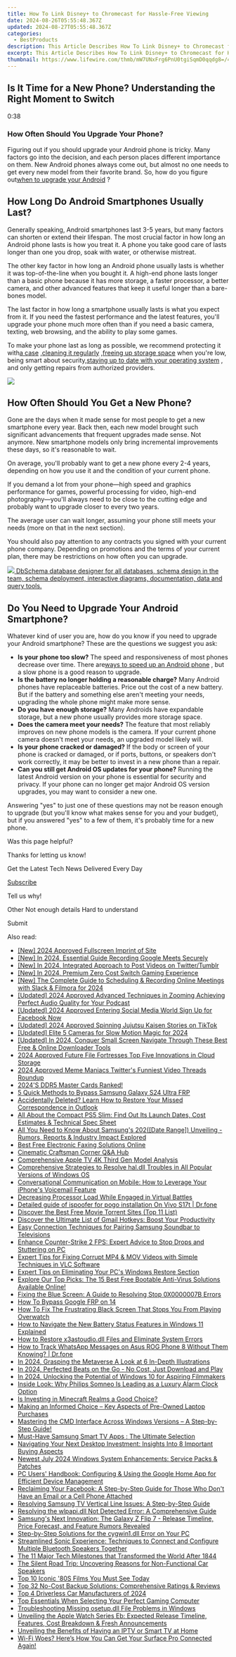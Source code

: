 ```yaml
---
title: How To Link Disney+ to Chromecast for Hassle-Free Viewing
date: 2024-08-26T05:55:48.367Z
updated: 2024-08-27T05:55:48.367Z
categories:
  - BestProducts
description: This Article Describes How To Link Disney+ to Chromecast for Hassle-Free Viewing
excerpt: This Article Describes How To Link Disney+ to Chromecast for Hassle-Free Viewing
thumbnail: https://www.lifewire.com/thmb/mW7UNxFrg6PnU0tgiSqmD0qqdg8=/400x300/filters:no_upscale():max_bytes(150000):strip_icc():format(webp)/chromecastdisneyplus-ee9f4eda615e4ccaa41c6366152e8ed7.jpg
---
```


## Is It Time for a New Phone? Understanding the Right Moment to Switch
0:38

### How Often Should You Upgrade Your Phone?

 Figuring out if you should upgrade your Android phone is tricky. Many factors go into the decision, and each person places different importance on them. New Android phones always come out, but almost no one needs to get every new model from their favorite brand. So, how do you figure out[when to upgrade your Android](https://www.lifewire.com/new-android-phone-or-wait-1616824) ?

## How Long Do Android Smartphones Usually Last?

 Generally speaking, Android smartphones last 3-5 years, but many factors can shorten or extend their lifespan. The most crucial factor in how long an Android phone lasts is how you treat it. A phone you take good care of lasts longer than one you drop, soak with water, or otherwise mistreat.

 The other key factor in how long an Android phone usually lasts is whether it was top-of-the-line when you bought it. A high-end phone lasts longer than a basic phone because it has more storage, a faster processor, a better camera, and other advanced features that keep it useful longer than a bare-bones model.

 The last factor in how long a smartphone usually lasts is what you expect from it. If you need the fastest performance and the latest features, you'll upgrade your phone much more often than if you need a basic camera, texting, web browsing, and the ability to play some games.  

 To make your phone last as long as possible, we recommend protecting it with[a case](https://www.lifewire.com/best-android-cases-4050600) ,[cleaning it regularly](https://www.lifewire.com/how-to-clean-phone-screen-4688907) ,[freeing up storage space](https://www.lifewire.com/free-up-space-on-android-5101088) when you're low, being smart about security,[staying up to date with your operating system](https://www.lifewire.com/update-your-android-os-121662) , and only getting repairs from authorized providers.

<!-- affiliate ads begin -->
<a href="https://shop.mondly.com/affiliate.php?ACCOUNT=ATISTUDI&AFFILIATE=108875&PATH=https%3A%2F%2Fwww.mondly.com%3FAFFILIATE%3D108875%26RESOURCE%3D%2BGeneral%2B970x90%2B"><img src="https://secure.avangate.com/images/merchant/69c418c33ec2e1a4267fa9bb77fa1428/general-970x90.gif" border="0"></a>
<!-- affiliate ads end -->
## How Often Should You Get a New Phone?

 Gone are the days when it made sense for most people to get a new smartphone every year. Back then, each new model brought such significant advancements that frequent upgrades made sense. Not anymore. New smartphone models only bring incremental improvements these days, so it's reasonable to wait.

 On average, you'll probably want to get a new phone every 2-4 years, depending on how you use it and the condition of your current phone.

 If you demand a lot from your phone—high speed and graphics performance for games, powerful processing for video, high-end photography—you'll always need to be close to the cutting edge and probably want to upgrade closer to every two years.

 The average user can wait longer, assuming your phone still meets your needs (more on that in the next section).

 You should also pay attention to any contracts you signed with your current phone company. Depending on promotions and the terms of your current plan, there may be restrictions on how often you can upgrade.

<!-- affiliate ads begin -->
<a href="https://shop.dbschema.com/order/checkout.php?PRODS=19867419&QTY=1&AFFILIATE=108875&CART=1"> <img src="https://secure.avangate.com/images/merchant/176b22bab4e94a28619ca2433b2ef241/products/1_icon256.png" border="0">
DbSchema database designer for all databases, schema design in the team, schema deployment, interactive diagrams, documentation, data and query tools. </a>
<!-- affiliate ads end -->
## Do You Need to Upgrade Your Android Smartphone?

 Whatever kind of user you are, how do you know if you need to upgrade your Android smartphone? These are the questions we suggest you ask:

* **Is your phone too slow?** The speed and responsiveness of most phones decrease over time. There are[ways to speed up an Android phone](https://www.lifewire.com/make-android-faster-7105795) , but a slow phone is a good reason to upgrade.
* **Is the battery no longer holding a reasonable charge?** Many Android phones have replaceable batteries. Price out the cost of a new battery. But if the battery and something else aren't meeting your needs, upgrading the whole phone might make more sense.
* **Do you have enough storage?** Many Androids have expandable storage, but a new phone usually provides more storage space.
* **Does the camera meet your needs?** The feature that most reliably improves on new phone models is the camera. If your current phone camera doesn't meet your needs, an upgraded model likely will.
* **Is your phone cracked or damaged?** If the body or screen of your phone is cracked or damaged, or if ports, buttons, or speakers don't work correctly, it may be better to invest in a new phone than a repair.
* **Can you still get Android OS updates for your phone?** Running the latest Android version on your phone is essential for security and privacy. If your phone can no longer get major Android OS version upgrades, you may want to consider a new one.

 Answering "yes" to just one of these questions may not be reason enough to upgrade (but you'll know what makes sense for you and your budget), but if you answered "yes" to a few of them, it's probably time for a new phone.  

Was this page helpful?

Thanks for letting us know!

 Get the Latest Tech News Delivered Every Day

[Subscribe](https://www.lifewire.com/#)

Tell us why!

 Other  Not enough details  Hard to understand

 Submit

<ins class="adsbygoogle"
     style="display:block"
     data-ad-format="autorelaxed"
     data-ad-client="ca-pub-7571918770474297"
     data-ad-slot="1223367746"></ins>



<ins class="adsbygoogle"
     style="display:block"
     data-ad-client="ca-pub-7571918770474297"
     data-ad-slot="8358498916"
     data-ad-format="auto"
     data-full-width-responsive="true"></ins>

<span class="atpl-alsoreadstyle">Also read:</span>
<div><ul>
<li><a href="https://digital-screen-recording.techidaily.com/new-2024-approved-fullscreen-imprint-of-site/"><u>[New] 2024 Approved  Fullscreen Imprint of Site</u></a></li>
<li><a href="https://desktop-recording.techidaily.com/new-in-2024-essential-guide-recording-google-meets-securely/"><u>[New] In 2024, Essential Guide  Recording Google Meets Securely</u></a></li>
<li><a href="https://twitter-videos.techidaily.com/new-in-2024-integrated-approach-to-post-videos-on-twittertumblr/"><u>[New] In 2024, Integrated Approach to Post Videos on Twitter/Tumblr</u></a></li>
<li><a href="https://remote-screen-capture.techidaily.com/new-in-2024-premium-zero-cost-switch-gaming-experience/"><u>[New] In 2024, Premium Zero Cost Switch Gaming Experience</u></a></li>
<li><a href="https://video-capture.techidaily.com/new-the-complete-guide-to-scheduling-and-recording-online-meetings-with-slack-and-filmora-for-2024/"><u>[New] The Complete Guide to Scheduling & Recording Online Meetings with Slack & Filmora for 2024</u></a></li>
<li><a href="https://visual-screen-recording.techidaily.com/updated-2024-approved-advanced-techniques-in-zooming-achieving-perfect-audio-quality-for-your-podcast/"><u>[Updated] 2024 Approved  Advanced Techniques in Zooming  Achieving Perfect Audio Quality for Your Podcast</u></a></li>
<li><a href="https://facebook-video-content.techidaily.com/updated-2024-approved-entering-social-media-world-sign-up-for-facebook-now/"><u>[Updated] 2024 Approved  Entering Social Media World  Sign Up for Facebook Now</u></a></li>
<li><a href="https://tiktok-clips.techidaily.com/updated-2024-approved-spinning-jujutsu-kaisen-stories-on-tiktok/"><u>[Updated] 2024 Approved  Spinning Jujutsu Kaisen Stories on TikTok</u></a></li>
<li><a href="https://fox-glue.techidaily.com/updated-elite-5-cameras-for-slow-motion-magic-for-2024/"><u>[Updated] Elite 5 Cameras for Slow Motion Magic for 2024</u></a></li>
<li><a href="https://facebook-video-share.techidaily.com/updated-in-2024-conquer-small-screen-navigate-through-these-best-free-and-online-downloader-tools/"><u>[Updated] In 2024, Conquer Small Screen  Navigate Through These Best Free & Online Downloader Tools</u></a></li>
<li><a href="https://fox-links.techidaily.com/2024-approved-future-file-fortresses-top-five-innovations-in-cloud-storage/"><u>2024 Approved  Future File Fortresses  Top Five Innovations in Cloud Storage</u></a></li>
<li><a href="https://twitter-videos.techidaily.com/2024-approved-meme-maniacs-twitters-funniest-video-threads-roundup/"><u>2024 Approved  Meme Maniacs  Twitter's Funniest Video Threads Roundup</u></a></li>
<li><a href="https://games-able.techidaily.com/1719173202710-2024s-ddr5-master-cards-ranked/"><u>2024'S DDR5 Master Cards Ranked!</u></a></li>
<li><a href="https://android-frp.techidaily.com/5-quick-methods-to-bypass-samsung-galaxy-s24-ultra-frp-by-drfone-android/"><u>5 Quick Methods to Bypass Samsung Galaxy S24 Ultra FRP</u></a></li>
<li><a href="https://techno-recovery.techidaily.com/accidentally-deleted-learn-how-to-restore-your-missed-correspondence-in-outlook/"><u>Accidentally Deleted? Learn How to Restore Your Missed Correspondence in Outlook</u></a></li>
<li><a href="https://techno-recovery.techidaily.com/all-about-the-compact-ps5-slim-find-out-its-launch-dates-cost-estimates-and-technical-spec-sheet/"><u>All About the Compact PS5 Slim: Find Out Its Launch Dates, Cost Estimates & Technical Spec Sheet</u></a></li>
<li><a href="https://techno-recovery.techidaily.com/all-you-need-to-know-about-samsungs-202date-range-unveiling-rumors-reports-and-industry-impact-explored/"><u>All You Need to Know About Samsung's 202([Date Range]) Unveiling - Rumors, Reports & Industry Impact Explored</u></a></li>
<li><a href="https://techno-recovery.techidaily.com/best-free-electronic-faxing-solutions-online/"><u>Best Free Electronic Faxing Solutions Online</u></a></li>
<li><a href="https://fox-info.techidaily.com/cinematic-craftsman-corner-qanda-hub/"><u>Cinematic Craftsman Corner  Q&A Hub</u></a></li>
<li><a href="https://techno-recovery.techidaily.com/comprehensive-apple-tv-4k-third-gen-model-analysis/"><u>Comprehensive Apple TV 4K Third Gen Model Analysis</u></a></li>
<li><a href="https://techno-recovery.techidaily.com/comprehensive-strategies-to-resolve-haldll-troubles-in-all-popular-versions-of-windows-os/"><u>Comprehensive Strategies to Resolve hal.dll Troubles in All Popular Versions of Windows OS</u></a></li>
<li><a href="https://techno-recovery.techidaily.com/conversational-communication-on-mobile-how-to-leverage-your-iphones-voicemail-feature/"><u>Conversational Communication on Mobile: How to Leverage Your iPhone's Voicemail Feature</u></a></li>
<li><a href="https://win11-tips.techidaily.com/decreasing-processor-load-while-engaged-in-virtual-battles/"><u>Decreasing Processor Load While Engaged in Virtual Battles</u></a></li>
<li><a href="https://change-location.techidaily.com/detailed-guide-of-ispoofer-for-pogo-installation-on-vivo-s17t-drfone-by-drfone-virtual-android/"><u>Detailed guide of ispoofer for pogo installation On Vivo S17t | Dr.fone</u></a></li>
<li><a href="https://techno-recovery.techidaily.com/discover-the-best-free-movie-torrent-sites-top-11-list/"><u>Discover the Best Free Movie Torrent Sites (Top 11 List)</u></a></li>
<li><a href="https://techno-recovery.techidaily.com/discover-the-ultimate-list-of-gmail-hotkeys-boost-your-productivity/"><u>Discover the Ultimate List of Gmail Hotkeys: Boost Your Productivity</u></a></li>
<li><a href="https://techno-recovery.techidaily.com/easy-connection-techniques-for-pairing-samsung-soundbar-to-televisions/"><u>Easy Connection Techniques for Pairing Samsung Soundbar to Televisions</u></a></li>
<li><a href="https://win-able.techidaily.com/enhance-counter-strike-2-fps-expert-advice-to-stop-drops-and-stuttering-on-pc/"><u>Enhance Counter-Strike 2 FPS: Expert Advice to Stop Drops and Stuttering on PC</u></a></li>
<li><a href="https://data-wizards.techidaily.com/expert-tips-for-fixing-corrupt-mp4-and-mov-videos-with-simple-techniques-in-vlc-software/"><u>Expert Tips for Fixing Corrupt MP4 & MOV Videos with Simple Techniques in VLC Software</u></a></li>
<li><a href="https://techno-recovery.techidaily.com/expert-tips-on-eliminating-your-pcs-windows-restore-section/"><u>Expert Tips on Eliminating Your PC's Windows Restore Section</u></a></li>
<li><a href="https://techno-recovery.techidaily.com/1722896628290-explore-our-top-picks-the-15-best-free-bootable-anti-virus-solutions-available-online/"><u>Explore Our Top Picks: The 15 Best Free Bootable Anti-Virus Solutions Available Online!</u></a></li>
<li><a href="https://techno-recovery.techidaily.com/fixing-the-blue-screen-a-guide-to-resolving-stop-0x0000007b-errors/"><u>Fixing the Blue Screen: A Guide to Resolving Stop 0X0000007B Errors</u></a></li>
<li><a href="https://phone-solutions.techidaily.com/how-to-bypass-google-frp-on-14-by-drfone-android-unlock-remove-google-frp/"><u>How To Bypass Google FRP on 14</u></a></li>
<li><a href="https://program-issues.techidaily.com/how-to-fix-the-frustrating-black-screen-that-stops-you-from-playing-overwatch/"><u>How To Fix The Frustrating Black Screen That Stops You From Playing Overwatch</u></a></li>
<li><a href="https://techno-recovery.techidaily.com/how-to-navigate-the-new-battery-status-features-in-windows-11-explained/"><u>How to Navigate the New Battery Status Features in Windows 11 Explained</u></a></li>
<li><a href="https://techno-recovery.techidaily.com/how-to-restore-x3astoudiodll-files-and-eliminate-system-errors/"><u>How to Restore x3astoudio.dll Files and Eliminate System Errors</u></a></li>
<li><a href="https://android-location-track.techidaily.com/how-to-track-whatsapp-messages-on-asus-rog-phone-8-without-them-knowing-drfone-by-drfone-virtual-android/"><u>How to Track WhatsApp Messages on Asus ROG Phone 8 Without Them Knowing? | Dr.fone</u></a></li>
<li><a href="https://some-knowledge.techidaily.com/in-2024-grasping-the-metaverse-a-look-at-6-in-depth-illustrations/"><u>In 2024, Grasping the Metaverse  A Look at 6 In-Depth Illustrations</u></a></li>
<li><a href="https://extra-approaches.techidaily.com/in-2024-perfected-beats-on-the-go-no-cost-just-download-and-play/"><u>In 2024, Perfected Beats on the Go - No Cost, Just Download and Play</u></a></li>
<li><a href="https://some-tips.techidaily.com/in-2024-unlocking-the-potential-of-windows-10-for-aspiring-filmmakers/"><u>In 2024, Unlocking the Potential of Windows 10 for Aspiring Filmmakers</u></a></li>
<li><a href="https://techno-recovery.techidaily.com/inside-look-why-philips-somneo-is-leading-as-a-luxury-alarm-clock-option/"><u>Inside Look: Why Philips Somneo Is Leading as a Luxury Alarm Clock Option</u></a></li>
<li><a href="https://techno-recovery.techidaily.com/is-investing-in-minecraft-realms-a-good-choice/"><u>Is Investing in Minecraft Realms a Good Choice?</u></a></li>
<li><a href="https://techno-recovery.techidaily.com/making-an-informed-choice-key-aspects-of-pre-owned-laptop-purchases/"><u>Making an Informed Choice – Key Aspects of Pre-Owned Laptop Purchases</u></a></li>
<li><a href="https://techno-recovery.techidaily.com/mastering-the-cmd-interface-across-windows-versions-a-step-by-step-guide/"><u>Mastering the CMD Interface Across Windows Versions – A Step-by-Step Guide!</u></a></li>
<li><a href="https://techno-recovery.techidaily.com/must-have-samsung-smart-tv-apps-the-ultimate-selection/"><u>Must-Have Samsung Smart TV Apps : The Ultimate Selection</u></a></li>
<li><a href="https://techno-recovery.techidaily.com/navigating-your-next-desktop-investment-insights-into-8-important-buying-aspects/"><u>Navigating Your Next Desktop Investment: Insights Into 8 Important Buying Aspects</u></a></li>
<li><a href="https://techno-recovery.techidaily.com/newest-july-2024-windows-system-enhancements-service-packs-and-patches/"><u>Newest July 2024 Windows System Enhancements: Service Packs & Patches</u></a></li>
<li><a href="https://techno-recovery.techidaily.com/pc-users-handbook-configuring-and-using-the-google-home-app-for-efficient-device-management/"><u>PC Users' Handbook: Configuring & Using the Google Home App for Efficient Device Management</u></a></li>
<li><a href="https://techno-recovery.techidaily.com/reclaiming-your-facebook-a-step-by-step-guide-for-those-who-dont-have-an-email-or-a-cell-phone-attached/"><u>Reclaiming Your Facebook: A Step-by-Step Guide for Those Who Don't Have an Email or a Cell Phone Attached</u></a></li>
<li><a href="https://techno-recovery.techidaily.com/resolving-samsung-tv-vertical-line-issues-a-step-by-step-guide/"><u>Resolving Samsung TV Vertical Line Issues: A Step-by-Step Guide</u></a></li>
<li><a href="https://techno-recovery.techidaily.com/resolving-the-wlpapidll-not-detected-error-a-comprehensive-guide/"><u>Resolving the wlpapi.dll Not Detected Error: A Comprehensive Guide</u></a></li>
<li><a href="https://techno-recovery.techidaily.com/samsungs-next-innovation-the-galaxy-z-flip-7-release-timeline-price-forecast-and-feature-rumors-revealed/"><u>Samsung's Next Innovation: The Galaxy Z Flip 7 - Release Timeline, Price Forecast, and Feature Rumors Revealed</u></a></li>
<li><a href="https://techno-recovery.techidaily.com/step-by-step-solutions-for-the-cygwin1dll-error-on-your-pc/"><u>Step-by-Step Solutions for the cygwin1.dll Error on Your PC</u></a></li>
<li><a href="https://techno-recovery.techidaily.com/streamlined-sonic-experience-techniques-to-connect-and-configure-multiple-bluetooth-speakers-together/"><u>Streamlined Sonic Experience: Techniques to Connect and Configure Multiple Bluetooth Speakers Together</u></a></li>
<li><a href="https://techno-recovery.techidaily.com/the-11-major-tech-milestones-that-transformed-the-world-after-1844/"><u>The 11 Major Tech Milestones that Transformed the World After 1844</u></a></li>
<li><a href="https://techno-recovery.techidaily.com/the-silent-road-trip-uncovering-reasons-for-non-functional-car-speakers/"><u>The Silent Road Trip: Uncovering Reasons for Non-Functional Car Speakers</u></a></li>
<li><a href="https://techno-recovery.techidaily.com/top-10-iconic-80s-films-you-must-see-today/"><u>Top 10 Iconic '80S Films You Must See Today</u></a></li>
<li><a href="https://techno-recovery.techidaily.com/top-32-no-cost-backup-solutions-comprehensive-ratings-and-reviews/"><u>Top 32 No-Cost Backup Solutions: Comprehensive Ratings & Reviews</u></a></li>
<li><a href="https://techno-recovery.techidaily.com/top-4-driverless-car-manufacturers-of-2024/"><u>Top 4 Driverless Car Manufacturers of 2024</u></a></li>
<li><a href="https://techno-recovery.techidaily.com/top-essentials-when-selecting-your-perfect-gaming-computer/"><u>Top Essentials When Selecting Your Perfect Gaming Computer</u></a></li>
<li><a href="https://techno-recovery.techidaily.com/troubleshooting-missing-osetupdll-file-problems-in-windows/"><u>Troubleshooting Missing osetup.dll File Problems in Windows</u></a></li>
<li><a href="https://technical-tips.techidaily.com/unveiling-the-apple-watch-series-eb-expected-release-timeline-features-cost-breakdown-and-fresh-announcements/"><u>Unveiling the Apple Watch Series Eb: Expected Release Timeline, Features, Cost Breakdown & Fresh Announcements</u></a></li>
<li><a href="https://techno-recovery.techidaily.com/unveiling-the-benefits-of-having-an-iptv-or-smart-tv-at-home/"><u>Unveiling the Benefits of Having an IPTV or Smart TV at Home</u></a></li>
<li><a href="https://techno-recovery.techidaily.com/1722877898705-wi-fi-woes-heres-how-you-can-get-your-surface-pro-connected-again/"><u>Wi-Fi Woes? Here’s How You Can Get Your Surface Pro Connected Again!</u></a></li>
</ul></div>
